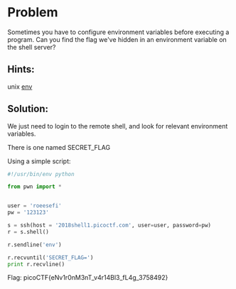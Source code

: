 # Problem
Sometimes you have to configure environment variables before executing a program. Can you find the flag we've hidden in an environment variable on the shell server?

## Hints:
unix [env](https://www.tutorialspoint.com/unix/unix-environment.htm)

## Solution:

We just need to login to the remote shell, and look for relevant environment variables.

There is one named SECRET_FLAG

Using a simple script:
```python
#!/usr/bin/env python

from pwn import *


user = 'roeesefi'
pw = '123123'

s = ssh(host = '2018shell1.picoctf.com', user=user, password=pw)
r = s.shell()

r.sendline('env')

r.recvuntil('SECRET_FLAG=')
print r.recvline()
```

Flag: picoCTF{eNv1r0nM3nT_v4r14Bl3_fL4g_3758492}